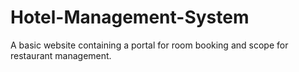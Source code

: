 # Hotel-Management-System
A basic website containing a portal for room booking and scope for restaurant management.
